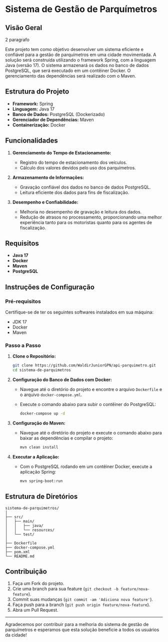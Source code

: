 # Sistema de Gestão de Parquímetros

## Visão Geral
2 paragrafo

Este projeto tem como objetivo desenvolver um sistema eficiente e confiável para a gestão de parquímetros em uma cidade movimentada. A solução será construída utilizando o framework Spring, com a linguagem Java (versão 17). O sistema armazenará os dados no banco de dados PostgreSQL, que será executado em um contêiner Docker. O gerenciamento das dependências será realizado com o Maven.

## Estrutura do Projeto

- **Framework:** Spring
- **Linguagem:** Java 17
- **Banco de Dados:** PostgreSQL (Dockerizado)
- **Gerenciador de Dependências:** Maven
- **Containerização:** Docker

## Funcionalidades

1. **Gerenciamento do Tempo de Estacionamento:**
   - Registro do tempo de estacionamento dos veículos.
   - Cálculo dos valores devidos pelo uso dos parquímetros.

2. **Armazenamento de Informações:**
   - Gravação confiável dos dados no banco de dados PostgreSQL.
   - Leitura eficiente dos dados para fins de fiscalização.

3. **Desempenho e Confiabilidade:**
   - Melhoria no desempenho de gravação e leitura dos dados.
   - Redução de atrasos no processamento, proporcionando uma melhor experiência tanto para os motoristas quanto para os agentes de fiscalização.

## Requisitos

- **Java 17**
- **Docker**
- **Maven**
- **PostgreSQL**

## Instruções de Configuração

### Pré-requisitos

Certifique-se de ter os seguintes softwares instalados em sua máquina:
- JDK 17
- Docker
- Maven

### Passo a Passo

1. **Clone o Repositório:**

   ```bash
   git clone https://github.com/WaldirJuniorGPN/api-parquimetro.git
   cd sistema-de-parquimetros
   ```

2. **Configuração do Banco de Dados com Docker:**

   - Navegue até o diretório do projeto e encontre o arquivo `Dockerfile` e o arquivo `docker-compose.yml`.
   - Execute o comando abaixo para subir o contêiner do PostgreSQL:

     ```bash
     docker-compose up -d
     ```

3. **Configuração do Maven:**

   - Navegue até o diretório do projeto e execute o comando abaixo para baixar as dependências e compilar o projeto:

     ```bash
     mvn clean install
     ```

4. **Executar a Aplicação:**

   - Com o PostgreSQL rodando em um contêiner Docker, execute a aplicação Spring:

     ```bash
     mvn spring-boot:run
     ```

## Estrutura de Diretórios

```plaintext
sistema-de-parquimetros/
│
├── src/
│   ├── main/
│   │   ├── java/
│   │   └── resources/
│   └── test/
│
├── Dockerfile
├── docker-compose.yml
├── pom.xml
└── README.md
```

## Contribuição

1. Faça um Fork do projeto.
2. Crie uma branch para sua feature (`git checkout -b feature/nova-feature`).
3. Commit suas mudanças (`git commit -am 'Adiciona nova feature'`).
4. Faça push para a branch (`git push origin feature/nova-feature`).
5. Abra um Pull Request.



---

Agradecemos por contribuir para a melhoria do sistema de gestão de parquímetros e esperamos que esta solução beneficie a todos os usuários da cidade!
